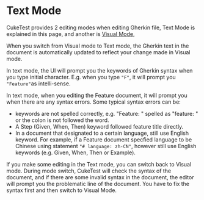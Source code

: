# Text Mode

CukeTest provides 2 editing modes when editing Gherkin file, Text Mode is explained in this page, and another is [Visual Mode](visual_mode.md),

When you switch from Visual mode to Text mode, the Gherkin text in the document is automatically updated to reflect your change made in Visual mode.

In text mode, the UI will prompt you the keywords of Gherkin syntax when you type initial character. E.g. when you type `"F"`, it will prompt you `"Feature"`as intelli-sense.

In text mode, when you editing the Feature document, it will prompt you when there are any syntax errors. Some typical syntax errors can be:

* keywords are not spelled correctly, e.g. "Feature: " spelled as "feature: " or the colon is not followed the word.
* A Step \(Given, When, Then\) keyword followed feature title directly.
* In a document that designated to a certain language, still use English keyword. For example, if a Feature document specfied language to be Chinese using statement `"# language: zh-CN"`, however still use English keywords \(e.g. Given, When, Then or Example\). 

If you make some editing in the Text mode, you can switch back to Visual mode. During mode switch, CukeTest will check the syntax of the document, and if there are some invalid syntax in the document, the editor will prompt you the problematic line of the document. You have to fix the syntax first and then switch to Visual Mode.

